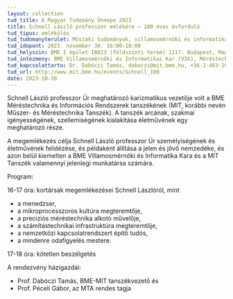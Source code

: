 ```yaml
---
layout: collection
tud_title: A Magyar Tudomány Ünnepe 2023
title: Schnell László professzor emlékére – 100 éves évforduló
tud_tipus: emlékülés
tud_tudomanyterulet: Műszaki tudományok, villamosmérnöki és informatikai tudományok
tud_idopont: 2023. november 30. 16:00-18:00
tud_helyszin: BME I épület IB023 (földszinti terem) 1117. Budapest, Magyar tudósok krt. 2.
tud_intezmeny: BME Villamosmérnöki és Informatikai Kar (VIK), Méréstechnika és Információs Rendszerek Tanszék (MIT)
tud_kapcsolattarto: Dr. Dabóczi Tamás, daboczi@mit.bme.hu, +36-1-463-2065
tud_url: http://www.mit.bme.hu/events/Schnell_100
date: 2023-10-30
---
```

Schnell László professzor Úr meghatározó karizmatikus vezetője volt a BME Méréstechnika és Információs Rendszerek tanszékének (MIT, korábbi nevén Műszer- és Méréstechnika Tanszék). A tanszék arcának, szakmai igényességének, szellemiségének kialakítása életművének egy meghatározó része.

A megemlékezés célja Schnell László professzor Úr személyiségének és életművének felidézése, és példaként állítása a jelen és jövő nemzedéke, és azon belül kiemelten a BME Villamosmérnöki és Informatika Kara és a MIT Tanszék valamennyi jelenlegi munkatársa számára.

Program:

16-17 óra: kortársak megemlékezései Schnell Lászlóról, mint
- a menedzser,
- a mikroprocesszoros kultúra megteremtője,
- a precíziós méréstechnika alkotó művelője, 
- a számítástechnikai infrastruktúra megteremtője,
- a nemzetközi kapcsolatrendszert építő tudós,
- a mindenre odafigyelés mestere.

17-18 óra: kötetlen beszélgetés

A rendezvény házigazdái: 
- Prof. Dabóczi Tamás, BME-MIT tanszékvezető és 
- Prof. Péceli Gábor, az MTA rendes tagja
